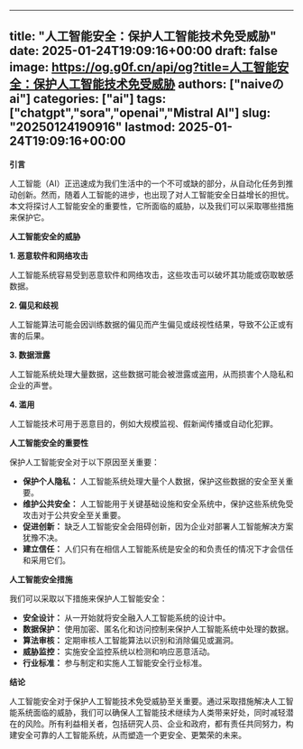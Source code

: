 
---
title: "人工智能安全：保护人工智能技术免受威胁"
date: 2025-01-24T19:09:16+00:00
draft: false
image: https://og.g0f.cn/api/og?title=人工智能安全：保护人工智能技术免受威胁
authors: ["naiveのai"]
categories: ["ai"]
tags: ["chatgpt","sora","openai","Mistral AI"]
slug: "20250124190916"
lastmod: 2025-01-24T19:09:16+00:00
---
**引言**

人工智能（AI）正迅速成为我们生活中的一个不可或缺的部分，从自动化任务到推动创新。然而，随着人工智能的进步，也出现了对人工智能安全日益增长的担忧。本文将探讨人工智能安全的重要性，它所面临的威胁，以及我们可以采取哪些措施来保护它。

**人工智能安全的威胁**

**1. 恶意软件和网络攻击**

人工智能系统容易受到恶意软件和网络攻击，这些攻击可以破坏其功能或窃取敏感数据。

**2. 偏见和歧视**

人工智能算法可能会因训练数据的偏见而产生偏见或歧视性结果，导致不公正或有害的后果。

**3. 数据泄露**

人工智能系统处理大量数据，这些数据可能会被泄露或盗用，从而损害个人隐私和企业的声誉。

**4. 滥用**

人工智能技术可用于恶意目的，例如大规模监视、假新闻传播或自动化犯罪。

**人工智能安全的重要性**

保护人工智能安全对于以下原因至关重要：

* **保护个人隐私：** 人工智能系统处理大量个人数据，保护这些数据的安全至关重要。
* **维护公共安全：** 人工智能用于关键基础设施和安全系统中，保护这些系统免受攻击对于公共安全至关重要。
* **促进创新：** 缺乏人工智能安全会阻碍创新，因为企业对部署人工智能解决方案犹豫不决。
* **建立信任：** 人们只有在相信人工智能系统是安全的和负责任的情况下才会信任和采用它们。

**人工智能安全措施**

我们可以采取以下措施来保护人工智能安全：

* **安全设计：** 从一开始就将安全融入人工智能系统的设计中。
* **数据保护：** 使用加密、匿名化和访问控制来保护人工智能系统中处理的数据。
* **算法审核：** 定期审核人工智能算法以识别和消除偏见或漏洞。
* **威胁监控：** 实施安全监控系统以检测和响应恶意活动。
* **行业标准：** 参与制定和实施人工智能安全行业标准。

**结论**

人工智能安全对于保护人工智能技术免受威胁至关重要。通过采取措施解决人工智能系统面临的威胁，我们可以确保人工智能技术继续为人类带来好处，同时减轻潜在的风险。所有利益相关者，包括研究人员、企业和政府，都有责任共同努力，构建安全可靠的人工智能系统，从而塑造一个更安全、更繁荣的未来。